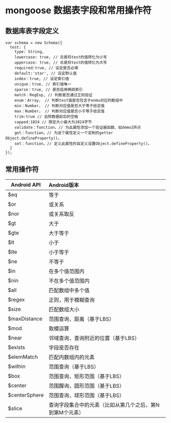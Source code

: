 
# mongoose 数据表字段和常用操作符


## 数据库表字段定义
```
var schema = new Schema({
  test: {
    type: String,
    lowercase: true, // 总是将test的值转化为小写
    uppercase: true, // 总是将test的值转化为大写
    required:true, // 设定是否必填
    default:'star', // 设定默认值
    index：true, // 设定索引值
    unique：true, // 索引值唯一
    sparse：true, // 是否启用稀疏索引
    match：RegExp, // 判断是否通过正则验证
    enum：Array， // 判断test值是否包含于enmu对应的数组中
    min：Number， // 判断对应值是否大于等于给定值
    max：Number， // 判断对应值是否小于等于给定值
    trim:true // 去除数据前后的空格
    capped:1024 // 限定大小最大为1024字节
    validate：function，// 为此属性添加一个验证器函数，如demo1所示
    get：function，// 为这个属性定义一个定制的getter Object.defineProperty()。
    set：function，// 定义此属性的自定义设置Object.defineProperty()。
  }
});
```

## 常用操作符
| Android API | Android版本 |
| ---- | :---- |
| $eq | 等于 |
| $or | 或关系 |
| $nor | 或关系取反 |
| $gt | 大于 |
| $gte | 大于等于 |
| $lt | 小于 |
| $lte | 小于等于 |
| $ne | 不等于 |
| $in | 在多个值范围内 |
| $nin | 不在多个值范围内 |
| $all | 匹配数组中多个值 |
| $regex | 正则，用于模糊查询 |
| $size | 匹配数组大小 |
| $maxDistance | 范围查询，距离（基于LBS） |
| $mod | 取模运算 |
| $near | 邻域查询，查询附近的位置（基于LBS） |
| $exists | 字段是否存在 |
| $elemMatch | 匹配内数组内的元素 |
| $within | 范围查询（基于LBS） |
| $box | 范围查询，矩形范围（基于LBS） |
| $center | 范围醒询，圆形范围（基于LBS） |
| $centerSphere | 范围查询，球形范围（基于LBS） |
| $slice | 查询字段集合中的元素（比如从第几个之后，第N到第M个元素） |
